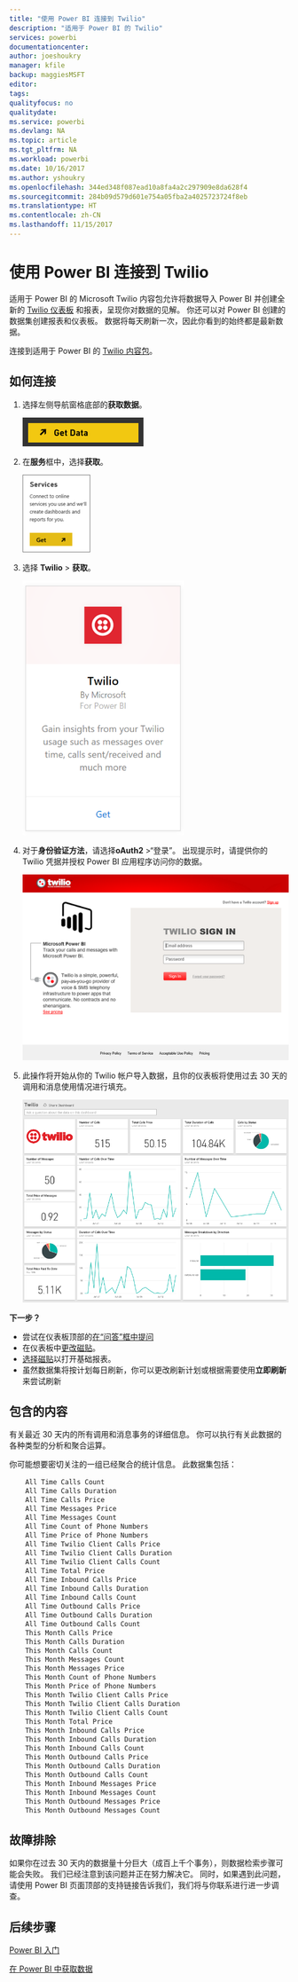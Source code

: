 ```yaml
---
title: "使用 Power BI 连接到 Twilio"
description: "适用于 Power BI 的 Twilio"
services: powerbi
documentationcenter: 
author: joeshoukry
manager: kfile
backup: maggiesMSFT
editor: 
tags: 
qualityfocus: no
qualitydate: 
ms.service: powerbi
ms.devlang: NA
ms.topic: article
ms.tgt_pltfrm: NA
ms.workload: powerbi
ms.date: 10/16/2017
ms.author: yshoukry
ms.openlocfilehash: 344ed348f087ead10a8fa4a2c297909e8da628f4
ms.sourcegitcommit: 284b09d579d601e754a05fba2a4025723724f8eb
ms.translationtype: HT
ms.contentlocale: zh-CN
ms.lasthandoff: 11/15/2017
---
```

# <a name="connect-to-twilio-with-power-bi"></a>使用 Power BI 连接到 Twilio
适用于 Power BI 的 Microsoft Twilio 内容包允许将数据导入 Power BI 并创建全新的 [Twilio 仪表板](https://powerbi.microsoft.com/integrations/twilio) 和报表，呈现你对数据的见解。 你还可以对 Power BI 创建的数据集创建报表和仪表板。 数据将每天刷新一次，因此你看到的始终都是最新数据。

连接到适用于 Power BI 的 [Twilio 内容包](https://app.powerbi.com/getdata/services/twilio)。

## <a name="how-to-connect"></a>如何连接
1. 选择左侧导航窗格底部的**获取数据**。
   
   ![](media/service-connect-to-twilio/pbi_getdata.png) 
2. 在**服务**框中，选择**获取**。
   
   ![](media/service-connect-to-twilio/pbi_getservices.png) 
3. 选择 **Twilio** \> **获取**。
   
   ![](media/service-connect-to-twilio/twilio.png)
4. 对于**身份验证方法**，请选择**oAuth2** \>“登录”。 出现提示时，请提供你的 Twilio 凭据并授权 Power BI 应用程序访问你的数据。
   
   ![](media/service-connect-to-twilio/pbi_twilio_login.png)
5. 此操作将开始从你的 Twilio 帐户导入数据，且你的仪表板将使用过去 30 天的调用和消息使用情况进行填充。 
   
   ![](media/service-connect-to-twilio/pbi_twilio_db.png)

**下一步？**

* 尝试在仪表板顶部的[在“问答”框中提问](service-q-and-a.md)
* 在仪表板中[更改磁贴](service-dashboard-edit-tile.md)。
* [选择磁贴](service-dashboard-tiles.md)以打开基础报表。
* 虽然数据集将按计划每日刷新，你可以更改刷新计划或根据需要使用**立即刷新**来尝试刷新

## <a name="whats-included"></a>包含的内容
有关最近 30 天内的所有调用和消息事务的详细信息。 你可以执行有关此数据的各种类型的分析和聚合运算。

你可能想要密切关注的一组已经聚合的统计信息。 此数据集包括：

        All Time Calls Count  
        All Time Calls Duration  
        All Time Calls Price  
        All Time Messages Price  
        All Time Messages Count  
        All Time Count of Phone Numbers  
        All Time Price of Phone Numbers  
        All Time Twilio Client Calls Price  
        All Time Twilio Client Calls Duration  
        All Time Twilio Client Calls Count  
        All Time Total Price  
        All Time Inbound Calls Price  
        All Time Inbound Calls Duration  
        All Time Inbound Calls Count  
        All Time Outbound Calls Price  
        All Time Outbound Calls Duration  
        All Time Outbound Calls Count  
        This Month Calls Price  
        This Month Calls Duration  
        This Month Calls Count  
        This Month Messages Count  
        This Month Messages Price  
        This Month Count of Phone Numbers  
        This Month Price of Phone Numbers  
        This Month Twilio Client Calls Price  
        This Month Twilio Client Calls Duration  
        This Month Twilio Client Calls Count  
        This Month Total Price  
        This Month Inbound Calls Price  
        This Month Inbound Calls Duration  
        This Month Inbound Calls Count  
        This Month Outbound Calls Price  
        This Month Outbound Calls Duration  
        This Month Outbound Calls Count  
        This Month Inbound Messages Price  
        This Month Inbound Messages Count  
        This Month Outbound Messages Price  
        This Month Outbound Messages Count

## <a name="troubleshooting"></a>故障排除
如果你在过去 30 天内的数据量十分巨大（成百上千个事务），则数据检索步骤可能会失败。 我们已经注意到该问题并正在努力解决它。 同时，如果遇到此问题，请使用 Power BI 页面顶部的支持链接告诉我们，我们将与你联系进行进一步调查。

## <a name="next-steps"></a>后续步骤
[Power BI 入门](service-get-started.md)

[在 Power BI 中获取数据](service-get-data.md)

